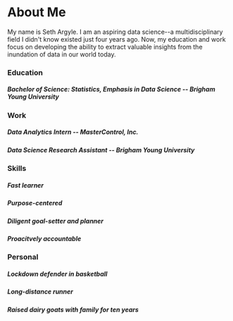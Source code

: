 # About Me
My name is Seth Argyle. I am an aspiring data science--a multidisciplinary field I didn't know existed just four years ago. Now, my education and work focus on developing the ability to extract valuable insights from the inundation of data in our world today.

### Education
##### Bachelor of Science: Statistics, Emphasis in Data Science -- Brigham Young University

### Work
##### Data Analytics Intern -- MasterControl, Inc.
##### Data Science Research Assistant -- Brigham Young University

### Skills
##### Fast learner
##### Purpose-centered
##### Diligent goal-setter and planner
##### Proacitvely accountable

### Personal
##### Lockdown defender in basketball
##### Long-distance runner
##### Raised dairy goats with family for ten years

